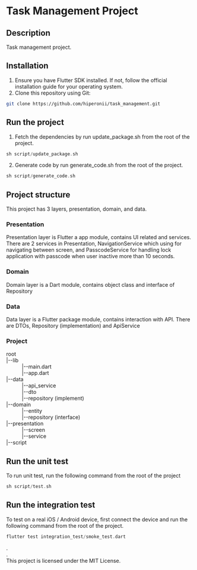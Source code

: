# Task Management Project

## Description
Task management project.

## Installation
1. Ensure you have Flutter SDK installed. If not, follow the official installation guide for your operating system.
2. Clone this repository using Git:
```bash
git clone https://github.com/hiperonii/task_management.git
```

## Run the project
1. Fetch the dependencies by run update_package.sh from the root of the project.
```dart
sh script/update_package.sh
```
2. Generate code by run generate_code.sh from the root of the project.
```dart
sh script/generate_code.sh
```

## Project structure
This project has 3 layers, presentation, domain, and data.

### Presentation
Presentation layer is Flutter a app module, contains UI related and services. There are 2 services in Presentation, NavigationService which using for navigating between screen, and PasscodeService for handling lock application with passcode when user inactive more than 10 seconds.

### Domain
Domain layer is a Dart module, contains object class and interface of Repository

### Data
Data layer is a Flutter package module, contains interaction with API. There are DTOs, Repository (implementation) and ApiService

### Project  
root    
|--lib  
&emsp;&emsp;&emsp;|--main.dart      
&emsp;&emsp;&emsp;|--app.dart  
|--data  
&emsp;&emsp;&emsp;|--api_service    
&emsp;&emsp;&emsp;|--dto  
&emsp;&emsp;&emsp;|--repository (implement)   
|--domain  
&emsp;&emsp;&emsp;|--entity  
&emsp;&emsp;&emsp;|--repository (interface)  
|--presentation  
&emsp;&emsp;&emsp;|--screen  
&emsp;&emsp;&emsp;|--service  
|--script

## Run the unit test
To run unit test, run the following command from the root of the project
```dart
sh script/test.sh
```

## Run the integration test
To test on a real iOS / Android device, first connect the device and run the following command from the root of the project.

```dart
flutter test integration_test/smoke_test.dart
```

  
.  
.  
This project is licensed under the MIT License.


